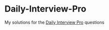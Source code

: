 # Daily-Interview-Pro
My solutions for the [Daily Interview Pro](https://www.techseries.dev/daily) questions
